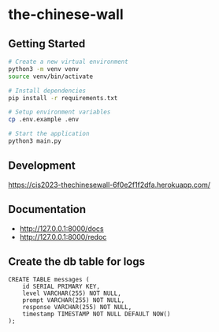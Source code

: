 # the-chinese-wall

## Getting Started

```bash
# Create a new virtual environment
python3 -m venv venv
source venv/bin/activate

# Install dependencies
pip install -r requirements.txt

# Setup environment variables
cp .env.example .env

# Start the application
python3 main.py
```

## Development

https://cis2023-thechinesewall-6f0e2f1f2dfa.herokuapp.com/

## Documentation

- http://127.0.0.1:8000/docs
- http://127.0.0.1:8000/redoc

## Create the db table for logs

```
CREATE TABLE messages (
    id SERIAL PRIMARY KEY,
    level VARCHAR(255) NOT NULL,
    prompt VARCHAR(255) NOT NULL,
    response VARCHAR(255) NOT NULL,
    timestamp TIMESTAMP NOT NULL DEFAULT NOW()
);
```
